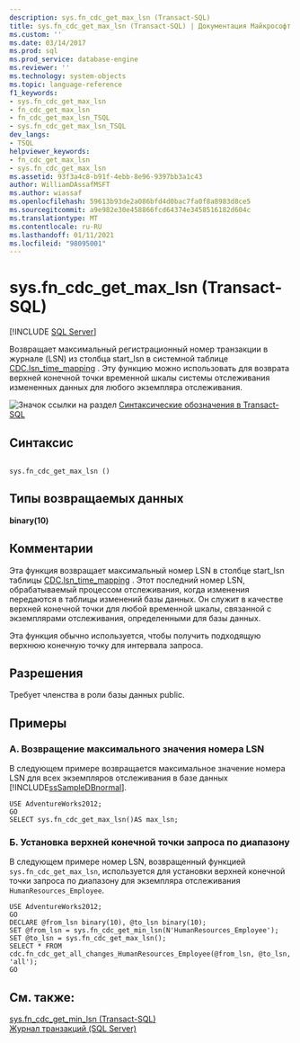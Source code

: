 ```yaml
---
description: sys.fn_cdc_get_max_lsn (Transact-SQL)
title: sys.fn_cdc_get_max_lsn (Transact-SQL) | Документация Майкрософт
ms.custom: ''
ms.date: 03/14/2017
ms.prod: sql
ms.prod_service: database-engine
ms.reviewer: ''
ms.technology: system-objects
ms.topic: language-reference
f1_keywords:
- sys.fn_cdc_get_max_lsn
- fn_cdc_get_max_lsn
- fn_cdc_get_max_lsn_TSQL
- sys.fn_cdc_get_max_lsn_TSQL
dev_langs:
- TSQL
helpviewer_keywords:
- fn_cdc_get_max_lsn
- sys.fn_cdc_get_max_lsn
ms.assetid: 93f3a4c8-b91f-4ebb-8e96-9397bb3a1c43
author: WilliamDAssafMSFT
ms.author: wiassaf
ms.openlocfilehash: 59613b93de2a086bfd4d0bac7fa0f8a8983d8ce5
ms.sourcegitcommit: a9e982e30e458866fcd64374e3458516182d604c
ms.translationtype: MT
ms.contentlocale: ru-RU
ms.lasthandoff: 01/11/2021
ms.locfileid: "98095001"
---
```

# <a name="sysfn_cdc_get_max_lsn-transact-sql"></a>sys.fn_cdc_get_max_lsn (Transact-SQL)
[!INCLUDE [SQL Server](../../includes/applies-to-version/sqlserver.md)]

  Возвращает максимальный регистрационный номер транзакции в журнале (LSN) из столбца start_lsn в системной таблице [CDC.lsn_time_mapping](../../relational-databases/system-tables/cdc-lsn-time-mapping-transact-sql.md) . Эту функцию можно использовать для возврата верхней конечной точки временной шкалы системы отслеживания измененных данных для любого экземпляра отслеживания.  
  
 ![Значок ссылки на раздел](../../database-engine/configure-windows/media/topic-link.gif "Значок ссылки на раздел") [Синтаксические обозначения в Transact-SQL](../../t-sql/language-elements/transact-sql-syntax-conventions-transact-sql.md)  
  
## <a name="syntax"></a>Синтаксис  
  
```  
  
sys.fn_cdc_get_max_lsn ()  
```  
  
## <a name="return-types"></a>Типы возвращаемых данных  
 **binary(10)**  
  
## <a name="remarks"></a>Комментарии  
 Эта функция возвращает максимальный номер LSN в столбце start_lsn таблицы [CDC.lsn_time_mapping](../../relational-databases/system-tables/cdc-lsn-time-mapping-transact-sql.md) . Этот последний номер LSN, обрабатываемый процессом отслеживания, когда изменения передаются в таблицы изменений базы данных. Он служит в качестве верхней конечной точки для любой временной шкалы, связанной с экземплярами отслеживания, определенными для базы данных.  
  
 Эта функция обычно используется, чтобы получить подходящую верхнюю конечную точку для интервала запроса.  
  
## <a name="permissions"></a>Разрешения  
 Требует членства в роли базы данных public.  
  
## <a name="examples"></a>Примеры  
  
### <a name="a-returning-the-maximum-lsn-value"></a>A. Возвращение максимального значения номера LSN  
 В следующем примере возвращается максимальное значение номера LSN для всех экземпляров отслеживания в базе данных [!INCLUDE[ssSampleDBnormal](../../includes/sssampledbnormal-md.md)].  
  
```  
USE AdventureWorks2012;  
GO  
SELECT sys.fn_cdc_get_max_lsn()AS max_lsn;  
```  
  
### <a name="b-setting-the-high-endpoint-of-a-query-range"></a>Б. Установка верхней конечной точки запроса по диапазону  
 В следующем примере номер LSN, возвращенный функцией `sys.fn_cdc_get_max_lsn`, используется для установки верхней конечной точки запроса по диапазону для экземпляра отслеживания `HumanResources_Employee`.  
  
```  
USE AdventureWorks2012;  
GO  
DECLARE @from_lsn binary(10), @to_lsn binary(10);  
SET @from_lsn = sys.fn_cdc_get_min_lsn(N'HumanResources_Employee');  
SET @to_lsn = sys.fn_cdc_get_max_lsn();  
SELECT * FROM cdc.fn_cdc_get_all_changes_HumanResources_Employee(@from_lsn, @to_lsn, 'all');  
GO  
```  
  
## <a name="see-also"></a>См. также:  
 [sys.fn_cdc_get_min_lsn &#40;Transact-SQL&#41;](../../relational-databases/system-functions/sys-fn-cdc-get-min-lsn-transact-sql.md)   
 [Журнал транзакций (SQL Server)](../../relational-databases/logs/the-transaction-log-sql-server.md)  
  
  
